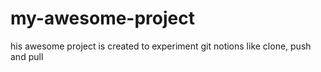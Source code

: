 # my-awesome-project
his awesome project is created to experiment git notions like clone, push and pull

